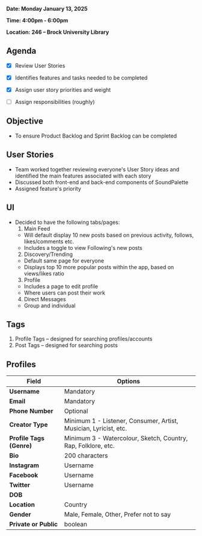 **Date: Monday January 13, 2025**

**Time: 4:00pm - 6:00pm**

**Location: 246 – Brock University Library**

 
## Agenda 
- [x] Review User Stories 
- [x] Identifies features and tasks needed to be completed 
- [x] Assign user story priorities and weight 
- [ ] Assign responsibilities (roughly) 


## Objective 
- To ensure Product Backlog and Sprint Backlog can be completed 


## User Stories 
- Team worked together reviewing everyone's User Story ideas and identified the main features associated with each story 
- Discussed both front-end and back-end components of SoundPalette 
- Assigned feature's priority 


## UI 
- Decided to have the following tabs/pages: 
  1. Main Feed 
    - Will default display 10 new posts based on previous activity, follows, likes/comments etc. 
    - Includes a toggle to view Following's new posts 
  2. Discovery/Trending
    - Default same page for everyone
    - Displays top 10 more popular posts within the app, based on views/likes ratio 
  3. Profile
    - Includes a page to edit profile
    - Where users can post their work 
  4. Direct Messages
    - Group and individual 


## Tags 
1. Profile Tags – designed for searching profiles/accounts 
2. Post Tags – designed for searching posts 


## Profiles 
| **Field**               | **Options**                                                                                      |
|-------------------------|--------------------------------------------------------------------------------------------------|
| **Username**             | Mandatory                                                                                         |
| **Email**                | Mandatory                                                                                         |
| **Phone Number**         | Optional                                                                                         |
| **Creator Type**         | Minimum 1 - Listener, Consumer, Artist, Musician, Lyricist, etc.                                 |
| **Profile Tags (Genre)**| Minimum 3 - Watercolour, Sketch, Country, Rap, Folklore, etc.                                    |
| **Bio**                  | 200 characters                                                                                    |
| **Instagram**            | Username                                                                                         |
| **Facebook**             | Username                                                                                         |
| **Twitter**              | Username                                                                                         |
| **DOB**                  |                                                                                                  |
| **Location**             | Country                                                                                          |
| **Gender**               | Male, Female, Other, Prefer not to say                                                           |
| **Private or Public**    | boolean                                                                                          |


 
